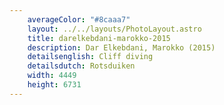 ```yaml
---
    averageColor: "#8caaa7"
    layout: ../../layouts/PhotoLayout.astro
    title: darelkebdani-marokko-2015
    description: Dar Elkebdani, Marokko (2015)
    detailsenglish: Cliff diving
    detailsdutch: Rotsduiken
    width: 4449
    height: 6731
---
```

